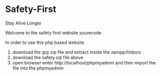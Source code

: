 # Safety-First
Stay Alive Longer

Welcome to the safety first website sourecode

In order to use this php based website
1. download the grp zip file and extract inside the xampp/htdocs
2. download the safety.sql file above 
3. open browser enter http://localhost/phpmyadmin and then import the file into the phpmyadmin
